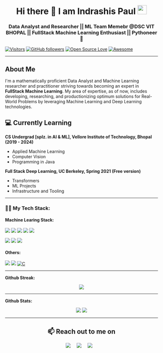 <!--
**IndraP24/IndraP24** is a ✨ _special_ ✨ repository because its `README.md` (this file) appears on your GitHub profile.

Here are some ideas to get you started:

- 🔭 I’m currently working on ...
- 🌱 I’m currently learning ...
- 👯 I’m looking to collaborate on ...
- 🤔 I’m looking for help with ...
- 💬 Ask me about ...
- 📫 How to reach me: ...
- 😄 Pronouns: ...
- ⚡ Fun fact: ...
-->

<h1 align="center">Hi there 👋 I am  Indrashis Paul  <img src="https://emojis.slackmojis.com/emojis/images/1531849430/4246/blob-sunglasses.gif?1531849430" width="30"/></h1>

<h3 align="center">Data Analyst and Researcher || ML Team Memebr @DSC VIT BHOPAL || FullStack Machine Learning Enthusiast || Pythoneer 🐍</h3>


[![Visitors](https://visitor-badge.glitch.me/badge?page_id=IndraP24.visitor-badge)](https://github.com/IndraP24)
[![GitHub followers](https://img.shields.io/github/followers/IndraP24.svg?style=social&label=Follow)](https://github.com/IndraP24?tab=followers)
[![Open Source Love](https://badges.frapsoft.com/os/v2/open-source.svg?v=103)](https://github.com/IndraP24) 
[![Awesome](https://cdn.rawgit.com/sindresorhus/awesome/d7305f38d29fed78fa85652e3a63e154dd8e8829/media/badge.svg)](https://github.com/IndraP24)

---

<h2>About Me</h2>

I'm a mathematically proficient Data Analyst and Machine Learning researcher and practitioner striving towards becoming an expert in **FullStack Machine Learning**. My area of expertise, as of now, includes developing, researching, and productionizing optimum solutions for Real-World Problems by leveraging Machine Learning and Deep Learning technologies.


<h2>💻 Currently Learning</h2>

__CS Undergrad [splz. in AI & ML], Vellore Institute of Technology, Bhopal (2019 - 2024)__
- Applied Machine Learning
- Computer Vision
- Programming in Java

__Full Stack Deep Learning, UC Berkeley, Spring 2021 (Free version)__
- Transformers
- ML Projects
- Infrastructure and Tooling

---

### 👨‍💻 My Tech Stack:
#### Machine Learing Stack:

<a><img src="https://img.shields.io/badge/python%20-%2314354C.svg?&style=for-the-badge&logo=python&logoColor=yellow"/></a>
<a><img src="https://img.shields.io/badge/NumPy%20-%23013243.svg?&style=for-the-badge&logo=NumPy&logoColor=0ff"/></a>
<a><img src="https://img.shields.io/badge/Pandas%20-%23150458.svg?&style=for-the-badge&logo=Pandas&logoColor=white"/></a>
<a><img src="https://img.shields.io/badge/Matplotlib%20-%2311557c.svg?&style=for-the-badge&logo=Matplotlib&logoColor=white"/></a>
<a><img src="https://img.shields.io/badge/Seaborn%20-%2314354C.svg?&style=for-the-badge&logo=Seaborn&logoColor=white"/></a>

<a><img src="https://img.shields.io/badge/PyTorch%20-%239932CC.svg?&style=for-the-badge&logo=PyTorch&logoColor=red"/></a>
<a><img src="https://img.shields.io/badge/TensorFlow%20-%23FF6F00.svg?&style=for-the-badge&logo=TensorFlow&logoColor=white" /></a>
<a><img src="https://img.shields.io/badge/Keras%20-%23FFFFF0.svg?&style=for-the-badge&logo=Keras&logoColor=red"/></a>
</br>


#### Others:
<a><img src="https://img.shields.io/badge/Java%20-%23D00000.svg?&style=for-the-badge&logo=Java&logoColor=white"/></a>
<a><img src="https://img.shields.io/badge/C++%20-%239c9c9c.svg?&style=for-the-badge&logo=c%2b%2b&logoColor=00599C"/></a>
[![C](https://img.shields.io/badge/C%20-%23808080.svg?&style=for-the-badge&logo=C)](https://github.com/adamalston?tab=repositories&q=&type=&language=c)

---

**Github Streak:**
<p align = "center">
  <img src = "https://github-readme-streak-stats.herokuapp.com/?user=IndraP24&line_height=30&theme=dracula">
</p>

---

**Github Stats:**

<p align="center">
  
  <img src="https://github-readme-stats.vercel.app/api?username=IndraP24&show_icons=true&line_height=24&theme=dracula&include_all_commits=true&count_private=true">
  <img src="https://github-readme-stats.vercel.app/api/top-langs/?username=IndraP24&count_private=true&line_height=40&theme=dracula&layout=compact&langs_count=8">

</p>

---

 <h2 align="center">📫 Reach out to me on</h2>
  <p align="center">
    <a target="_blank"href="https://www.linkedin.com/in/indrashis-paul-ba84b6194"><img src="https://img.shields.io/badge/linkedin-%230077B5.svg?&style=for-the-badge&logo=linkedin&logoColor=white" /></a>&nbsp;&nbsp;&nbsp;&nbsp;
    <a target="_blank"href="https://twitter.com/PaulIndrashis"><img src="https://img.shields.io/badge/twitter-%231DA1F2.svg?&style=for-the-badge&logo=twitter&logoColor=white" /></a>&nbsp;&nbsp;&nbsp;&nbsp;
    <a href="mailto:indrashis985@gmail.com?subject=Hello%20Indrashis,%20From%20Github"><img src="https://img.shields.io/badge/gmail-%23D14836.svg?&style=for-the-badge&logo=gmail&logoColor=white" /></a>&nbsp;&nbsp;&nbsp;&nbsp;
  </p>
